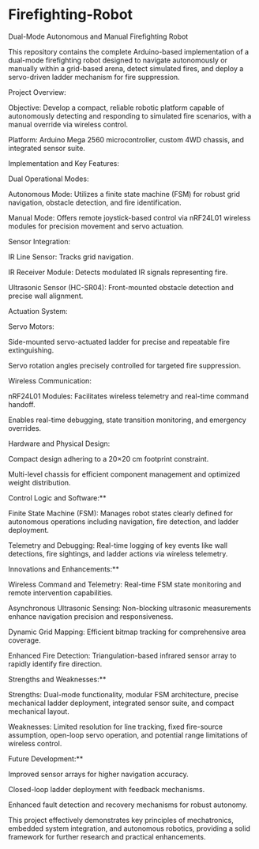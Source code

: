 # Firefighting-Robot
Dual-Mode Autonomous and Manual Firefighting Robot

This repository contains the complete Arduino-based implementation of a dual-mode firefighting robot designed to navigate autonomously or manually within a grid-based arena, detect simulated fires, and deploy a servo-driven ladder mechanism for fire suppression.

Project Overview:

Objective: Develop a compact, reliable robotic platform capable of autonomously detecting and responding to simulated fire scenarios, with a manual override via wireless control.

Platform: Arduino Mega 2560 microcontroller, custom 4WD chassis, and integrated sensor suite.

Implementation and Key Features:

Dual Operational Modes:

Autonomous Mode: Utilizes a finite state machine (FSM) for robust grid navigation, obstacle detection, and fire identification.

Manual Mode: Offers remote joystick-based control via nRF24L01 wireless modules for precision movement and servo actuation.

Sensor Integration:

IR Line Sensor: Tracks grid navigation.

IR Receiver Module: Detects modulated IR signals representing fire.

Ultrasonic Sensor (HC-SR04): Front-mounted obstacle detection and precise wall alignment.

Actuation System:

Servo Motors:

Side-mounted servo-actuated ladder for precise and repeatable fire extinguishing.

Servo rotation angles precisely controlled for targeted fire suppression.

Wireless Communication:

nRF24L01 Modules: Facilitates wireless telemetry and real-time command handoff.

Enables real-time debugging, state transition monitoring, and emergency overrides.

Hardware and Physical Design:

Compact design adhering to a 20×20 cm footprint constraint.

Multi-level chassis for efficient component management and optimized weight distribution.

Control Logic and Software:**

Finite State Machine (FSM): Manages robot states clearly defined for autonomous operations including navigation, fire detection, and ladder deployment.

Telemetry and Debugging: Real-time logging of key events like wall detections, fire sightings, and ladder actions via wireless telemetry.

Innovations and Enhancements:**

Wireless Command and Telemetry: Real-time FSM state monitoring and remote intervention capabilities.

Asynchronous Ultrasonic Sensing: Non-blocking ultrasonic measurements enhance navigation precision and responsiveness.

Dynamic Grid Mapping: Efficient bitmap tracking for comprehensive area coverage.

Enhanced Fire Detection: Triangulation-based infrared sensor array to rapidly identify fire direction.

Strengths and Weaknesses:**

Strengths: Dual-mode functionality, modular FSM architecture, precise mechanical ladder deployment, integrated sensor suite, and compact mechanical layout.

Weaknesses: Limited resolution for line tracking, fixed fire-source assumption, open-loop servo operation, and potential range limitations of wireless control.

Future Development:**

Improved sensor arrays for higher navigation accuracy.

Closed-loop ladder deployment with feedback mechanisms.

Enhanced fault detection and recovery mechanisms for robust autonomy.

This project effectively demonstrates key principles of mechatronics, embedded system integration, and autonomous robotics, providing a solid framework for further research and practical enhancements.
